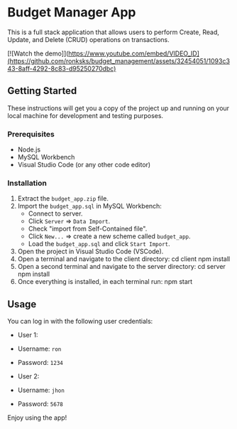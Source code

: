 # Budget Manager App

This is a full stack application that allows users to perform Create, Read, Update, and Delete (CRUD) operations on transactions.

[![Watch the demo]](https://www.youtube.com/embed/VIDEO_ID](https://github.com/ronksks/budget_management/assets/32454051/1093c343-8aff-4292-8c83-d95250270dbc)






## Getting Started

These instructions will get you a copy of the project up and running on your local machine for development and testing purposes.

### Prerequisites

- Node.js
- MySQL Workbench
- Visual Studio Code (or any other code editor)

### Installation

1. Extract the `budget_app.zip` file.
2. Import the `budget_app.sql` in MySQL Workbench:
   - Connect to server.
   - Click `Server` => `Data Import`.
   - Check "import from Self-Contained file".
   - Click `New...` => create a new scheme called `budget_app`.
   - Load the `budget_app.sql` and click `Start Import`.
3. Open the project in Visual Studio Code (VSCode).
4. Open a terminal and navigate to the client directory:
cd client npm install
5. Open a second terminal and navigate to the server directory:
cd server npm install
6. Once everything is installed, in each terminal run:
npm start


## Usage

You can log in with the following user credentials:

- User 1:
- Username: `ron`
- Password: `1234`

- User 2:
- Username: `jhon`
- Password: `5678`

Enjoy using the app!




